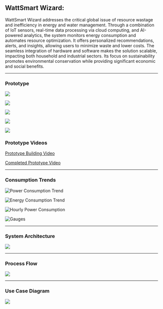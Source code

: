 ## WattSmart Wizard:

WattSmart Wizard addresses the critical global issue of resource wastage and inefficiency in energy and water management. Through a combination of IoT sensors, real-time data processing via cloud computing, and AI-powered analytics, the system monitors energy consumption and automates resource optimization. It offers personalized recommendations, alerts, and insights, allowing users to minimize waste and lower costs. The seamless integration of hardware and software makes the solution scalable, impacting both household and industrial sectors. Its focus on sustainability promotes environmental conservation while providing significant economic and social benefits.


--------------------------------------------

### Prototype

![](./Prototype/Screenshot%202024-09-20%20230353.png)

![](./Prototype/Screenshot%202024-09-20%20230407.png)

![](./Prototype/Screenshot%202024-09-20%20230422.png)

![](./Prototype/Screenshot%202024-09-20%20230453.png)

![](./Prototype/Screenshot%202024-09-21%20015041.png)

### Prototype Videos

[Prototype Building Video](https://drive.google.com/file/d/1tvZA3WfAX7iffpSlLtlsnMWY1TiCsKvl/view?usp=drive_link)

[Completed Prototype Video](https://drive.google.com/file/d/1-HvR4pLiURuJj40uSouTSdyDavTFGz7G/view?usp=drive_link)

--------------------------------------------

### Consumption Trends

![Power Consumption Trend](./Analysed_Trends/Power_Consumption_Trend.png)

![Energy Consumption Trend](./Analysed_Trends/Energy_Consumption_Trend.png)

![Hourly Power Consumption](./Analysed_Trends/Power_Consumption_Hourly.png)

![Gauges](./Analysed_Trends/Gauges.png)

--------------------------------------------

### System Architecture

![](./System_Architecture.png)

--------------------------------------------

### Process Flow

![](./Process_Flow.png)

--------------------------------------------

### Use Case Diagram

![](./Use_Case_Diagram.png)

